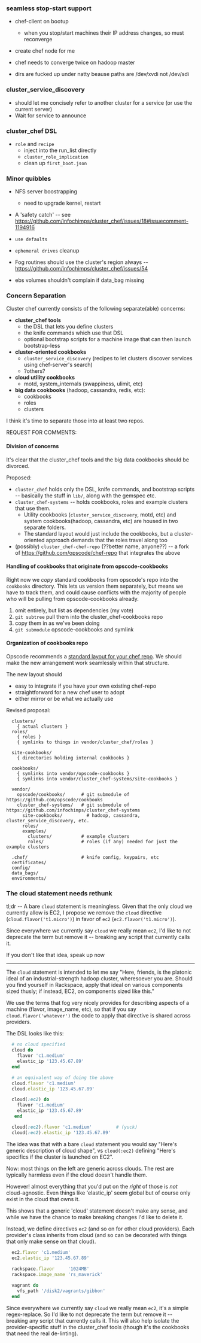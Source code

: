 ### seamless stop-start support

* chef-client on bootup
  - when you stop/start machines their IP address changes, so must reconverge

* create chef node for me

* chef needs to converge twice on hadoop master

* dirs are fucked up under natty beause paths are /dev/xvdi not /dev/sdi

### cluster_service_discovery

* should let me concisely refer to another cluster for a service (or use the current server)
* Wait for service to announce

### cluster_chef DSL

* `role` and `recipe`
  - inject into the run_list directly
  - `cluster_role_implication`
  - clean up `first_boot.json`


### Minor quibbles

* NFS server boostrapping
  - need to upgrade kernel, restart

* A 'safety catch' -- see https://github.com/infochimps/cluster_chef/issues/18#issuecomment-1194916

* `use defaults`
* `ephemeral drives` cleanup

* Fog routines should use the cluster's region always -- https://github.com/infochimps/cluster_chef/issues/54

* ebs volumes shouldn't complain if data_bag missing

### Concern Separation

Cluster chef currently consists of the following separate(able) concerns:

* **cluster_chef tools**
  - the DSL that lets you define clusters
  - the knife commands which use that DSL
  - optional bootstrap scripts for a machine image that can then launch bootstrap-less
* **cluster-oriented cookbooks**
  - `cluster_service_discovery` (recipes to let clusters discover services using chef-server's search)
  - ?others?
* **cloud utility cookbooks**
  - motd, system_internals (swappiness, ulimit, etc)
* **big data cookbooks** (hadoop, cassandra, redis, etc):
  - cookbooks
  - roles
  - clusters

I think it's time to separate those into at least two repos.

REQUEST FOR COMMENTS: 

#### Division of concerns

It's clear that the cluster_chef tools and the big data cookbooks should be divorced.

Proposed:

* `cluster_chef` holds only the DSL, knife commands, and bootstrap scripts -- basically the stuff in `lib/`, along with the gemspec etc.
* `cluster_chef-systems` -- holds cookbooks, roles and example clusters that use them. 
  - Utility cookbooks (`cluster_service_discovery`, motd, etc) and system cookbooks(hadoop, cassandra, etc) are housed in two separate folders. 
  - The standard layout would just include the cookbooks, but a cluster-oriented approach demands that the roles travel along too
* (possibly) `cluster_chef-chef-repo` (??better name, anyone??) -- a fork of https://github.com/opscode/chef-repo that integrates the above

#### Handling of cookbooks that originate from opscode-cookbooks

Right now we *copy* standard cookbooks from opscode's repo into the `cookbooks` directory. This lets us version them separately, but means we have to track them, and could cause conflicts with the majority of people who will be pulling from opscode-cookbooks already.

1. omit entirely, but list as dependencies (my vote)
2. `git subtree` pull them into the cluster_chef-cookbooks repo
3. copy them in as we've been doing
4. `git submodule` opscode-cookbooks and symlink

#### Organization of cookbooks repo

Opscode recommends a [standard layout for your chef repo](https://github.com/opscode/chef-repo). We should make the new arrangement work seamlessly within that structure.

The new layout should 
* easy to integrate if you have your own existing chef-repo
* straightforward for a new chef user to adopt
* either mirror or be what we actually use

Revised proposal:

```
  clusters/                 
    { actual clusters }
  roles/               
    { roles }
    { symlinks to things in vendor/cluster_chef/roles }
  
  site-cookbooks/
    { directories holding internal cookbooks }
    
  cookbooks/ 
    { symlinks into vendor/opscode-cookbooks }
    { symlinks into vendor/cluster_chef-systems/site-cookbooks }
    
  vendor/
    opscode/cookbooks/      # git submodule of https://github.com/opscode/cookbooks
    cluster_chef-systems/   # git submodule of https://github.com/infochimps/cluster_chef-systems
      site-cookbooks/         # hadoop, cassandra, cluster_service_discovery, etc.
      roles/
      examples/
        clusters/           # example clusters
        roles/              # roles (if any) needed for just the example clusters

  .chef/                    # knife config, keypairs, etc
  certificates/
  config/
  data_bags/
  environments/    
```

### The cloud statement needs rethunk

tl;dr -- A bare `cloud` statement is meaningless. Given that the only cloud we currently allow is EC2, I propose we remove the `cloud` directive (`cloud.flavor('t1.micro')`) in favor of `ec2` (`ec2.flavor('t1.micro')`).

Since everywhere we currently say `cloud` we really mean `ec2`, I'd like to not deprecate the term but remove it -- breaking any script that currently calls it.

If you don't like that idea, speak up now

____________________

The `cloud` statement is intended to let me say "Here, friends, is the platonic ideal of an industrial-strength hadoop cluster, wheresoever you are.  Should you find yourself in Rackspace, apply that ideal on various components sized thusly; if instead, EC2, on components sized like this."

We use the terms that fog very nicely provides for describing aspects of a machine (flavor, image_name, etc), so that if you say `cloud.flavor('whatever')` the code to apply that directive is shared across providers.

The DSL looks like this:

```ruby
  # no cloud specified
  cloud do
    flavor 'c1.medium'
    elastic_ip '123.45.67.89'
  end

  # an equivalent way of doing the above
  cloud.flavor 'c1.medium'
  cloud.elastic_ip '123.45.67.89'

  cloud(:ec2) do
    flavor 'c1.medium'
    elastic_ip '123.45.67.89'
   end

  cloud(:ec2).flavor 'c1.medium'         # (yuck)
  cloud(:ec2).elastic_ip '123.45.67.89'
```

The idea was that with a bare `cloud` statement you would say "Here's generic description of cloud shape", vs `cloud(:ec2)` defining "Here's specifics if the cluster is launched on EC2".

Now: most things on the left are generic across clouds. The rest are typically harmless even if the cloud doesn't handle them.

However! almost everything that you'd put on the *right* of those is *not* cloud-agnostic. Even things like 'elastic_ip' seem global but of course only exist in the cloud that owns it.

This shows that a generic 'cloud' statement doesn't make any sense, and while we have the chance to make breaking changes I'd like to delete it.

Instead, we define directives `ec2` (and so on for other cloud providers). Each provider's class inherits from cloud (and so can be decorated with things that only make sense on that cloud). 

```ruby
  ec2.flavor 'c1.medium' 
  ec2.elastic_ip '123.45.67.89'
  
  rackspace.flavor     '1024MB'
  rackspace.image_name 'rs_maverick'

  vagrant do
    vfs_path '/disk2/vagrants/gibbon'
  end
```

Since everywhere we currently say `cloud` we really mean `ec2`, it's a simple regex-replace. So I'd like to not deprecate the term but remove it -- breaking any script that currently calls it. This will also help isolate the provider-specific stuff in the cluster_chef tools (though it's the cookbooks that need the real de-linting).
